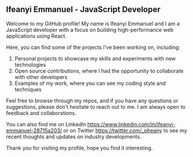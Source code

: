 <h2>Ifeanyi Emmanuel - JavaScript Developer</h2>

Welcome to my GitHub profile! My name is Ifeanyi Emmanuel and I am a JavaScript developer with a focus on building high-performance web applications using React.

Here, you can find some of the projects I've been working on, including:

 1. Personal projects to showcase my skills and experiments with new technologies
 2. Open source contributions, where I had the opportunity to collaborate with other developers
 3. Examples of my work, where you can see my coding style and techniques

Feel free to browse through my repos, and if you have any questions or suggestions, please don't hesitate to reach out to me. I am always open to feedback and collaborations.

You can also find me on LinkedIn https://www.linkedin.com/in/ifeanyi-emmanuel-28715a203/ or on Twitter https://twitter.com/_pheany to see my recent thoughts and updates on industry developments.

Thank you for visiting my profile, hope you find it interesting.
